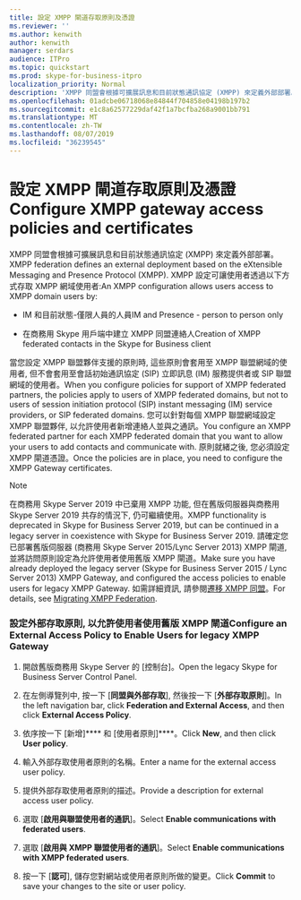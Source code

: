 ```yaml
---
title: 設定 XMPP 閘道存取原則及憑證
ms.reviewer: ''
ms.author: kenwith
author: kenwith
manager: serdars
audience: ITPro
ms.topic: quickstart
ms.prod: skype-for-business-itpro
localization_priority: Normal
description: 'XMPP 同盟會根據可擴展訊息和目前狀態通訊協定 (XMPP) 來定義外部部署。 XMPP 設定可讓使用者透過以下方式存取 XMPP 網域使用者:'
ms.openlocfilehash: 01adcbe06718068e84844f704858e04198b197b2
ms.sourcegitcommit: e1c8a62577229daf42f1a7bcfba268a9001bb791
ms.translationtype: MT
ms.contentlocale: zh-TW
ms.lasthandoff: 08/07/2019
ms.locfileid: "36239545"
---
```

# <a name="configure-xmpp-gateway-access-policies-and-certificates"></a><span data-ttu-id="5d76c-104">設定 XMPP 閘道存取原則及憑證</span><span class="sxs-lookup"><span data-stu-id="5d76c-104">Configure XMPP gateway access policies and certificates</span></span>

<span data-ttu-id="5d76c-105">XMPP 同盟會根據可擴展訊息和目前狀態通訊協定 (XMPP) 來定義外部部署。</span><span class="sxs-lookup"><span data-stu-id="5d76c-105">XMPP federation defines an external deployment based on the eXtensible Messaging and Presence Protocol (XMPP).</span></span> <span data-ttu-id="5d76c-106">XMPP 設定可讓使用者透過以下方式存取 XMPP 網域使用者:</span><span class="sxs-lookup"><span data-stu-id="5d76c-106">An XMPP configuration allows users access to XMPP domain users by:</span></span>
  
- <span data-ttu-id="5d76c-107">IM 和目前狀態-僅限人員的人員</span><span class="sxs-lookup"><span data-stu-id="5d76c-107">IM and Presence - person to person only</span></span>
    
- <span data-ttu-id="5d76c-108">在商務用 Skype 用戶端中建立 XMPP 同盟連絡人</span><span class="sxs-lookup"><span data-stu-id="5d76c-108">Creation of XMPP federated contacts in the Skype for Business client</span></span>
    
<span data-ttu-id="5d76c-109">當您設定 XMPP 聯盟夥伴支援的原則時, 這些原則會套用至 XMPP 聯盟網域的使用者, 但不會套用至會話初始通訊協定 (SIP) 立即訊息 (IM) 服務提供者或 SIP 聯盟網域的使用者。</span><span class="sxs-lookup"><span data-stu-id="5d76c-109">When you configure policies for support of XMPP federated partners, the policies apply to users of XMPP federated domains, but not to users of session initiation protocol (SIP) instant messaging (IM) service providers, or SIP federated domains.</span></span> <span data-ttu-id="5d76c-110">您可以針對每個 XMPP 聯盟網域設定 XMPP 聯盟夥伴, 以允許使用者新增連絡人並與之通訊。</span><span class="sxs-lookup"><span data-stu-id="5d76c-110">You configure an XMPP federated partner for each XMPP federated domain that you want to allow your users to add contacts and communicate with.</span></span> <span data-ttu-id="5d76c-111">原則就緒之後, 您必須設定 XMPP 閘道憑證。</span><span class="sxs-lookup"><span data-stu-id="5d76c-111">Once the policies are in place, you need to configure the XMPP Gateway certificates.</span></span> 
  
> [!NOTE]
> <span data-ttu-id="5d76c-112">在商務用 Skype Server 2019 中已棄用 XMPP 功能, 但在舊版伺服器與商務用 Skype Server 2019 共存的情況下, 仍可繼續使用。</span><span class="sxs-lookup"><span data-stu-id="5d76c-112">XMPP functionality is deprecated in Skype for Business Server 2019, but can be continued in a legacy server in coexistence with Skype for Business Server 2019.</span></span> <span data-ttu-id="5d76c-113">請確定您已部署舊版伺服器 (商務用 Skype Server 2015/Lync Server 2013) XMPP 閘道, 並將訪問原則設定為允許使用者使用舊版 XMPP 閘道。</span><span class="sxs-lookup"><span data-stu-id="5d76c-113">Make sure you have already deployed the legacy server (Skype for Business Server 2015 / Lync Server 2013) XMPP Gateway, and configured the access policies to enable users for legacy XMPP Gateway.</span></span> <span data-ttu-id="5d76c-114">如需詳細資訊, 請參閱[遷移 XMPP 同盟](migrating-xmpp-federation.md)。</span><span class="sxs-lookup"><span data-stu-id="5d76c-114">For details, see [Migrating XMPP Federation](migrating-xmpp-federation.md).</span></span> 
  
### <a name="configure-an-external-access-policy-to-enable-users-for-legacy-xmpp-gateway"></a><span data-ttu-id="5d76c-115">設定外部存取原則, 以允許使用者使用舊版 XMPP 閘道</span><span class="sxs-lookup"><span data-stu-id="5d76c-115">Configure an External Access Policy to Enable Users for legacy XMPP Gateway</span></span>

1. <span data-ttu-id="5d76c-116">開啟舊版商務用 Skype Server 的 [控制台]。</span><span class="sxs-lookup"><span data-stu-id="5d76c-116">Open the legacy Skype for Business Server Control Panel.</span></span>
    
2. <span data-ttu-id="5d76c-117">在左側導覽列中, 按一下 [**同盟與外部存取**], 然後按一下 [**外部存取原則**]。</span><span class="sxs-lookup"><span data-stu-id="5d76c-117">In the left navigation bar, click **Federation and External Access**, and then click **External Access Policy**.</span></span>
    
3. <span data-ttu-id="5d76c-118">依序按一下 [新增]\*\*\*\* 和 [使用者原則]\*\*\*\*。</span><span class="sxs-lookup"><span data-stu-id="5d76c-118">Click **New**, and then click **User policy**.</span></span>
    
4. <span data-ttu-id="5d76c-119">輸入外部存取使用者原則的名稱。</span><span class="sxs-lookup"><span data-stu-id="5d76c-119">Enter a name for the external access user policy.</span></span>
    
5. <span data-ttu-id="5d76c-120">提供外部存取使用者原則的描述。</span><span class="sxs-lookup"><span data-stu-id="5d76c-120">Provide a description for external access user policy.</span></span>
    
6. <span data-ttu-id="5d76c-121">選取 [**啟用與聯盟使用者的通訊**]。</span><span class="sxs-lookup"><span data-stu-id="5d76c-121">Select **Enable communications with federated users**.</span></span>
    
7. <span data-ttu-id="5d76c-122">選取 [**啟用與 XMPP 聯盟使用者的通訊**]。</span><span class="sxs-lookup"><span data-stu-id="5d76c-122">Select **Enable communications with XMPP federated users**.</span></span>
    
8. <span data-ttu-id="5d76c-123">按一下 [**認可**], 儲存您對網站或使用者原則所做的變更。</span><span class="sxs-lookup"><span data-stu-id="5d76c-123">Click **Commit** to save your changes to the site or user policy.</span></span> 
    

